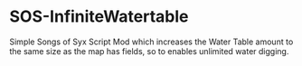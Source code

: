 # SOS-InfiniteWatertable

Simple Songs of Syx Script Mod which increases the Water Table amount to the same size as the map has fields,
so to enables unlimited water digging.